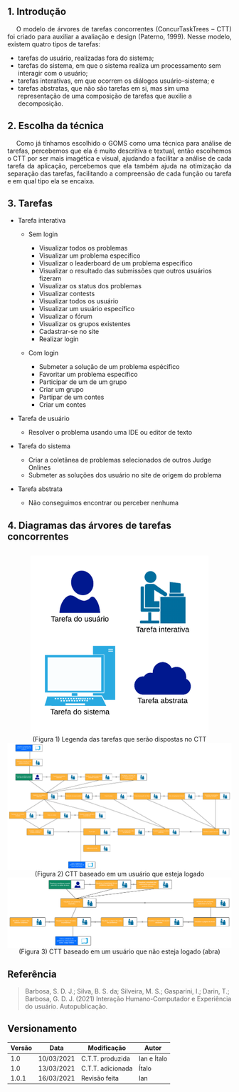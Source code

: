 ## 1. Introdução

<p style="text-indent: 20px; text-align: justify">
O modelo de árvores de tarefas concorrentes (ConcurTaskTrees – CTT) foi criado para auxiliar a avaliação e design (Paterno, 1999). Nesse modelo, existem quatro tipos de tarefas:
</p>

- tarefas do usuário, realizadas fora do sistema;
- tarefas do sistema, em que o sistema realiza um processamento sem interagir com o usuário;
- tarefas interativas, em que ocorrem os diálogos usuário–sistema; e
- tarefas abstratas, que não são tarefas em si, mas sim uma representação de uma composição de tarefas que auxilie a decomposição.

## 2. Escolha da técnica

<p style="text-indent: 20px; text-align: justify">
Como já tínhamos escolhido o GOMS como uma técnica para análise de tarefas, percebemos que ela é muito descritiva e textual, então escolhemos o CTT por ser mais imagética e visual, ajudando a facilitar a análise de cada tarefa da aplicação, percebemos que ela também ajuda na otimização da separação das tarefas, facilitando a compreensão de cada função ou tarefa e em qual tipo ela se encaixa.
</p>

## 3. Tarefas

- Tarefa interativa

    - Sem login

        - Visualizar todos os problemas
        - Visualizar um problema específico
        - Visualizar o leaderboard de um problema específico
        - Visualizar o resultado das submissões que outros usuários fizeram
        - Visualizar os status dos problemas
        - Visualizar contests
        - Visualizar todos os usuário
        - Visualizar um usuário específico
        - Visualizar o fórum
        - Visualizar os grupos existentes
        - Cadastrar-se no site
        - Realizar login

    - Com login

    	-  Submeter a solução de um problema espécifico
        -  Favoritar um problema específico
        - Participar de um de um grupo
        - Criar um grupo
        - Partipar de um contes
        - Criar um contes

- Tarefa de usuário

    - Resolver o problema usando uma IDE ou editor de texto

- Tarefa do sistema

    - Criar a coletânea de problemas selecionados de outros Judge Onlines
	- Submeter as soluções dos usuário no site de origem do problema

- Tarefa abstrata

    - Não conseguimos encontrar ou perceber nenhuma

## 4. Diagramas das árvores de tarefas concorrentes

<div style="display: flex; flex-flow: row wrap; justify-content: center; margin: 30px auto"> 
    <a href="../../../assets/analiseDeTarefas/CTT/legendaCTT.png" target="_blank">
        <img src="../../../assets/analiseDeTarefas/CTT/legendaCTT.png" height="400px" width="400px"></img>
    </a>
    <figcaption>(Figura 1) Legenda das tarefas que serão dispostas no CTT</figcaption>
    <a href="../../../assets/analiseDeTarefas/CTT/comLoginCTT.png" target="_blank">
        <img src="../../../assets/analiseDeTarefas/CTT/comLoginCTT.png" height="100%" width="100%"></img>
    </a>
    <figcaption>(Figura 2) CTT baseado em um usuário que esteja logado</figcaption>
    <a href="../../../assets/analiseDeTarefas/CTT/semLoginCTT.png" target="_blank">
        <img src="../../../assets/analiseDeTarefas/CTT/semLoginCTT.png" height="100%" width="100%"></img>
    </a>
    <figcaption>(Figura 3) CTT baseado em um usuário que não esteja logado (abra)</figcaption>
</div>

## Referência

> Barbosa, S. D. J.; Silva, B. S. da; Silveira, M. S.; Gasparini, I.; Darin, T.; Barbosa, G. D. J. (2021)
Interação Humano-Computador e Experiência do usuário. Autopublicação.

## Versionamento

| Versão | Data | Modificação | Autor |
|--|--|--|--|
| 1.0 | 10/03/2021 | C.T.T. produzida | Ian e Ítalo |
| 1.0 | 13/03/2021 | C.T.T. adicionada | Ítalo |
| 1.0.1 | 16/03/2021 | Revisão feita| Ian |